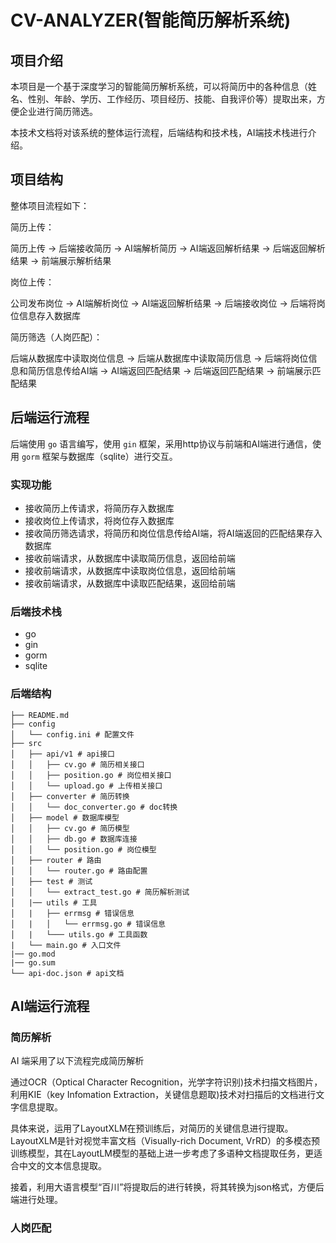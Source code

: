 # CV-ANALYZER(智能简历解析系统)

## 项目介绍

本项目是一个基于深度学习的智能简历解析系统，可以将简历中的各种信息（姓名、性别、年龄、学历、工作经历、项目经历、技能、自我评价等）提取出来，方便企业进行简历筛选。

本技术文档将对该系统的整体运行流程，后端结构和技术栈，AI端技术栈进行介绍。

## 项目结构

整体项目流程如下：

简历上传：

简历上传 -> 后端接收简历 -> AI端解析简历 -> AI端返回解析结果 -> 后端返回解析结果 -> 前端展示解析结果

岗位上传：

公司发布岗位 -> AI端解析岗位 -> AI端返回解析结果 -> 后端接收岗位 -> 后端将岗位信息存入数据库

简历筛选（人岗匹配）：

后端从数据库中读取岗位信息 -> 后端从数据库中读取简历信息 -> 后端将岗位信息和简历信息传给AI端 -> AI端返回匹配结果 -> 后端返回匹配结果 -> 前端展示匹配结果

## 后端运行流程

后端使用 `go` 语言编写，使用 `gin` 框架，采用http协议与前端和AI端进行通信，使用 `gorm` 框架与数据库（sqlite）进行交互。

### 实现功能

- 接收简历上传请求，将简历存入数据库
- 接收岗位上传请求，将岗位存入数据库
- 接收简历筛选请求，将简历和岗位信息传给AI端，将AI端返回的匹配结果存入数据库
- 接收前端请求，从数据库中读取简历信息，返回给前端
- 接收前端请求，从数据库中读取岗位信息，返回给前端
- 接收前端请求，从数据库中读取匹配结果，返回给前端

### 后端技术栈

- go
- gin
- gorm
- sqlite

### 后端结构

```
├── README.md
├── config
│   └── config.ini # 配置文件
├── src
│   ├── api/v1 # api接口
│   │   ├── cv.go # 简历相关接口
│   │   ├── position.go # 岗位相关接口
│   │   └── upload.go # 上传相关接口
│   ├── converter # 简历转换
│   │   └── doc_converter.go # doc转换
│   ├── model # 数据库模型
│   │   ├── cv.go # 简历模型
│   │   ├── db.go # 数据库连接 
│   │   └── position.go # 岗位模型
│   ├── router # 路由
│   │   └── router.go # 路由配置
│   ├── test # 测试
│   │   └── extract_test.go # 简历解析测试
│   |── utils # 工具
│   |   ├── errmsg # 错误信息
│   |   │   └── errmsg.go # 错误信息
│   |   └─── utils.go # 工具函数
|   └── main.go # 入口文件
|── go.mod 
|── go.sum 
└── api-doc.json # api文档
```

## AI端运行流程

### 简历解析

AI 端采用了以下流程完成简历解析

通过OCR（Optical Character Recognition，光学字符识别)技术扫描文档图片，利用KIE（key Infomation Extraction，关键信息题取)技术对扫描后的文档进行文字信息提取。

具体来说，运用了LayoutXLM在预训练后，对简历的关键信息进行提取。LayoutXLM是针对视觉丰富文档（Visually-rich Document, VrRD）的多模态预训练模型，其在LayoutLM模型的基础上进一步考虑了多语种文档提取任务，更适合中文的文本信息提取。

接着，利用大语言模型“百川”将提取后的进行转换，将其转换为json格式，方便后端进行处理。

### 人岗匹配